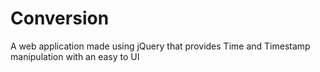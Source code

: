 # Conversion
A web application made using jQuery that provides Time and Timestamp manipulation with an easy to UI
